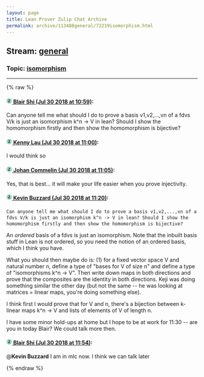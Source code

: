 ```yaml
---
layout: page
title: Lean Prover Zulip Chat Archive 
permalink: archive/113488general/72219isomorphism.html
---
```


## Stream: [general](index.html)
### Topic: [isomorphism](72219isomorphism.html)

---


{% raw %}
#### [![Click to go to Zulip](../../assets/img/zulip2.png) Blair Shi (Jul 30 2018 at 10:59)](https://leanprover.zulipchat.com/#narrow/stream/113488-general/topic/isomorphism/near/130566051):
Can anyone tell me what should I do to prove a basis v1,v2,...,vn of a fdvs V/k is just an isomorphism k^n -> V in lean? Should I show the homomorphism firstly and then show the homomorphism is bijective?

#### [![Click to go to Zulip](../../assets/img/zulip2.png) Kenny Lau (Jul 30 2018 at 11:00)](https://leanprover.zulipchat.com/#narrow/stream/113488-general/topic/isomorphism/near/130566059):
I would think so

#### [![Click to go to Zulip](../../assets/img/zulip2.png) Johan Commelin (Jul 30 2018 at 11:05)](https://leanprover.zulipchat.com/#narrow/stream/113488-general/topic/isomorphism/near/130566275):
Yes, that is best... it will make your life easier when you prove injectivity.

#### [![Click to go to Zulip](../../assets/img/zulip2.png) Kevin Buzzard (Jul 30 2018 at 11:20)](https://leanprover.zulipchat.com/#narrow/stream/113488-general/topic/isomorphism/near/130566917):
```quote
Can anyone tell me what should I do to prove a basis v1,v2,...,vn of a fdvs V/k is just an isomorphism k^n -> V in lean? Should I show the homomorphism firstly and then show the homomorphism is bijective?
```
An *ordered* basis of a fdvs is just an isomorphism. Note that the inbuilt basis stuff in Lean is not ordered, so you need the notion of an ordered basis, which I think you have. 

What you should then maybe do is: (1) for a fixed vector space V and natural number n, define a type of "bases for V of size n" and define a type of "isomorphisms k^n -> V". Then write down maps in both directions and prove that the composites are the identity in both directions. Keji was doing something similar the other day (but not the same -- he was looking at matrices = linear maps, you're doing something else). 

I think first I would prove that for V and n, there's a bijection between k-linear maps k^n -> V and lists of elements of V of length n.

I have some minor hold-ups at home but I hope to be at work for 11:30 -- are you in today Blair? We could talk more then.

#### [![Click to go to Zulip](../../assets/img/zulip2.png) Blair Shi (Jul 30 2018 at 11:54)](https://leanprover.zulipchat.com/#narrow/stream/113488-general/topic/isomorphism/near/130568215):
@**Kevin Buzzard** I am in mlc now. I think we can talk later


{% endraw %}
